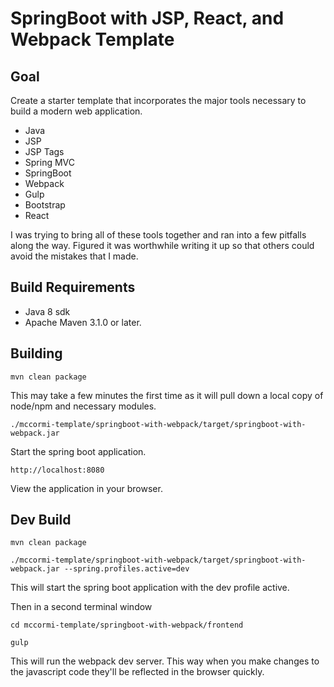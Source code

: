 # SpringBoot with JSP, React, and Webpack Template

## Goal
Create a starter template that incorporates the major tools necessary to build a modern web application.
* Java
* JSP
* JSP Tags
* Spring MVC
* SpringBoot
* Webpack
* Gulp
* Bootstrap
* React
  
I was trying to bring all of these tools together and ran into a few pitfalls along the way. Figured it was worthwhile 
writing it up so that others could avoid the mistakes that I made. 

## Build Requirements
* Java 8 sdk
* Apache Maven 3.1.0 or later.

## Building
```
mvn clean package
```
This may take a few minutes the first time as it will pull down a local copy of node/npm and necessary modules.
```
./mccormi-template/springboot-with-webpack/target/springboot-with-webpack.jar
```
Start the spring boot application.
```
http://localhost:8080
```
View the application in your browser. 
## Dev Build
```
mvn clean package
```
```
./mccormi-template/springboot-with-webpack/target/springboot-with-webpack.jar --spring.profiles.active=dev
```
This will start the spring boot application with the dev profile active.


Then in a second terminal window
```
cd mccormi-template/springboot-with-webpack/frontend
```
```
gulp
```
This will run the webpack dev server. This way when you make changes to the javascript code they'll be reflected in the browser quickly. 
